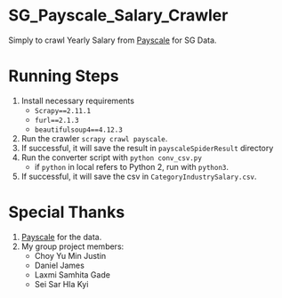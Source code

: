 # SG_Payscale_Salary_Crawler
Simply to crawl Yearly Salary from [Payscale](www.payscale.com) for SG Data.

# Running Steps
1. Install necessary requirements
    - `Scrapy==2.11.1`
    - `furl==2.1.3`
    - `beautifulsoup4==4.12.3`
2. Run the crawler `scrapy crawl payscale`.
3. If successful, it will save the result in `payscaleSpiderResult` directory
4. Run the converter script with `python conv_csv.py`
    - if `python` in local refers to Python 2, run with `python3`.
5. If successful, it will save the csv in `CategoryIndustrySalary.csv`.

# Special Thanks
1. [Payscale](www.payscale.com) for the data.
2. My group project members:
    - Choy Yu Min Justin
    - Daniel James
    - Laxmi Samhita Gade
    - Sei Sar Hla Kyi
